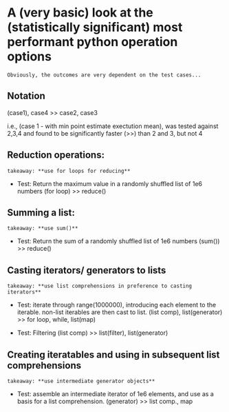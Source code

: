 # A (very basic) look at the (statistically significant) most performant python operation options

    Obviously, the outcomes are very dependent on the test cases...

## Notation

(case1), case4 >> case2, case3

i.e., (case 1 - with min point estimate exectution mean), was tested against 2,3,4 and found to be significantly faster (>>) than 2 and 3, but not 4

## Reduction operations:

    takeaway: **use for loops for reducing**

* Test: Return the maximum value in a randomly shuffled list of 1e6 numbers
(for loop) >> reduce()

## Summing a list:

    takeaway: **use sum()**

* Test: Return the sum of a randomly shuffled list of 1e6 numbers
(sum()) >> reduce()

## Casting iterators/ generators to lists

    takeaway: **use list comprehensions in preference to casting iterators**

* Test: iterate through range(1000000), introducing each element to the iterable. non-list iterables are then cast to list.
(list comp), list(generator) >> for loop, while, list(map) 

* Test: Filtering 
(list comp) >> list(filter), list(generator)

## Creating iteratables and using in subsequent list comprehensions

    takeaway: **use intermediate generator objects**
    
* Test: assemble an intermediate iterator of 1e6 elements, and use as a basis for a list comprehension.
(generator) >> list comp., map
